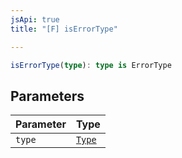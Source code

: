 ```yaml
---
jsApi: true
title: "[F] isErrorType"

---
```

```ts
isErrorType(type): type is ErrorType
```

## Parameters

| Parameter | Type |
| :------ | :------ |
| `type` | [`Type`](../type-aliases/Type.md) |
